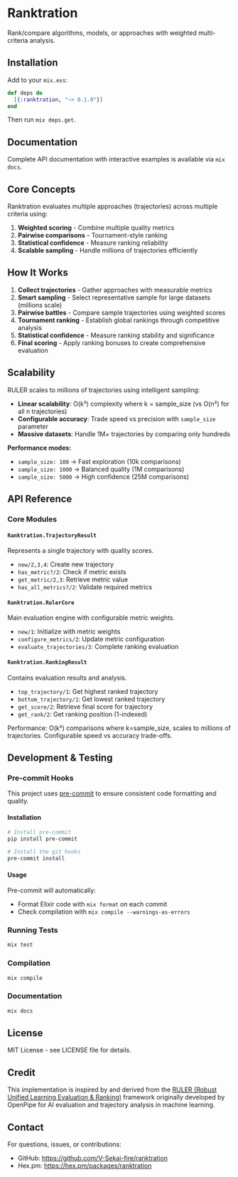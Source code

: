 # Ranktration

Rank/compare algorithms, models, or approaches with weighted multi-criteria analysis.

## Installation

Add to your `mix.exs`:

```elixir
def deps do
  [{:ranktration, "~> 0.1.0"}]
end
```

Then run `mix deps.get`.

## Documentation

Complete API documentation with interactive examples is available via `mix docs`.

## Core Concepts

Ranktration evaluates multiple approaches (trajectories) across multiple criteria using:

1. **Weighted scoring** - Combine multiple quality metrics
2. **Pairwise comparisons** - Tournament-style ranking
3. **Statistical confidence** - Measure ranking reliability
4. **Scalable sampling** - Handle millions of trajectories efficiently

## How It Works

1. **Collect trajectories** - Gather approaches with measurable metrics
2. **Smart sampling** - Select representative sample for large datasets (millions scale)
3. **Pairwise battles** - Compare sample trajectories using weighted scores
4. **Tournament ranking** - Establish global rankings through competitive analysis
5. **Statistical confidence** - Measure ranking stability and significance
6. **Final scoring** - Apply ranking bonuses to create comprehensive evaluation

## Scalability

RULER scales to millions of trajectories using intelligent sampling:

- **Linear scalability**: O(k²) complexity where k = sample_size (vs O(n²) for all n trajectories)
- **Configurable accuracy**: Trade speed vs precision with `sample_size` parameter
- **Massive datasets**: Handle 1M+ trajectories by comparing only hundreds

**Performance modes:**
- `sample_size: 100` → Fast exploration (10k comparisons)
- `sample_size: 1000` → Balanced quality (1M comparisons)
- `sample_size: 5000` → High confidence (25M comparisons)

## API Reference

### Core Modules

#### `Ranktration.TrajectoryResult`
Represents a single trajectory with quality scores.

- `new/2,3,4`: Create new trajectory
- `has_metric?/2`: Check if metric exists
- `get_metric/2,3`: Retrieve metric value
- `has_all_metrics?/2`: Validate required metrics

#### `Ranktration.RulerCore`
Main evaluation engine with configurable metric weights.

- `new/1`: Initialize with metric weights
- `configure_metrics/2`: Update metric configuration
- `evaluate_trajectories/3`: Complete ranking evaluation

#### `Ranktration.RankingResult`
Contains evaluation results and analysis.

- `top_trajectory/1`: Get highest ranked trajectory
- `bottom_trajectory/1`: Get lowest ranked trajectory
- `get_score/2`: Retrieve final score for trajectory
- `get_rank/2`: Get ranking position (1-indexed)

Performance: O(k²) comparisons where k=sample_size, scales to millions of trajectories. Configurable speed vs accuracy trade-offs.

## Development & Testing

### Pre-commit Hooks

This project uses [pre-commit](https://pre-commit.com/) to ensure consistent code formatting and quality.

#### Installation

```bash
# Install pre-commit
pip install pre-commit

# Install the git hooks
pre-commit install
```

#### Usage

Pre-commit will automatically:
- Format Elixir code with `mix format` on each commit
- Check compilation with `mix compile --warnings-as-errors`

### Running Tests

```bash
mix test
```

### Compilation

```bash
mix compile
```

### Documentation

```bash
mix docs
```

## License

MIT License - see LICENSE file for details.

## Credit

This implementation is inspired by and derived from the [RULER (Robust Unified Learning Evaluation & Ranking)](https://art.openpipe.ai/fundamentals/ruler) framework originally developed by OpenPipe for AI evaluation and trajectory analysis in machine learning.

## Contact

For questions, issues, or contributions:
- GitHub: https://github.com/V-Sekai-fire/ranktration
- Hex.pm: https://hex.pm/packages/ranktration
